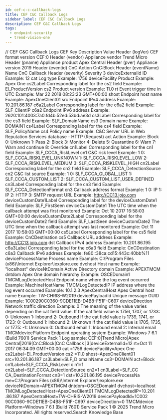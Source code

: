 ```yaml
---
id: cef-c-c-callback-logs
title: CEF C&C Callback Logs
sidebar_label: CEF C&C Callback Logs
description: CEF C&C Callback Logs
tags:
  - endpoint-security
  - trend-vision-one
---
```


/*<![CDATA[*/ $('#title').html($('meta[name=map-description]').attr('content')); /*]]>*/ CEF C&C Callback Logs CEF Key Description Value Header (logVer) CEF format version CEF:0 Header (vendor) Appliance vendor Trend Micro Header (pname) Appliance product Apex Central Header (pver) Appliance version 2019 Header (eventid) CnC:Action CnC:Block Header (eventName) Name CnC Callback Header (severity) Severity 3 deviceExternalId ID Example: 12 cat Log type Example: 1756 deviceFacility Product Example: Apex One cs2Label Corresponding label for the cs2 field Example: El_ProductVersion cs2 Product version Example: 11.0 rt Event trigger time in UTC Example: Mar 22 2018 08:23:23 GMT+00:00 shost Endpoint host name Example: ApexOneClient01 src Endpoint IPv4 address Example: 10.201.86.187 c6a2Label Corresponding label for the c6a2 field Example: SLF_ClientIP c6a2 Endpoint IPv6 address Example: 2620:101:4003:7a0:fd4b:52ed:53bd:ae3d cs3Label Corresponding label for the cs3 field Example: SLF_DomainName cs3 Domain name Example: DOMAIN1 cs4Label Corresponding label for the cs4 field Example: SLF_PolicyName cs4 Policy name Example: C&C Server URL in Web Reputation Services database - HTTP (Request) act Action Example: Block 0: Unknown 1: Pass 2: Block 3: Monitor 4: Delete 5: Quarantine 6: Warn 7: Warn and continue 8: Override cn1Label Corresponding label for the cn1 field Example: SLF_CCCA_RiskLevel cn1 C&C risk level Example: 1 0: SLF_CCCA_RISKLEVEL_UNKNOWN 1: SLF_CCCA_RISKLEVEL_LOW 2: SLF_CCCA_RISKLEVEL_MEDIUM 3: SLF_CCCA_RISKLEVEL_HIGH cn2Label Corresponding label for the cn2 field Example: SLF_CCCA_DetectionSource cn2 C&C list source Example: 1 0: SLF_CCCA_GLOBAL_LIST 1: SLF_CCCA_CUSTOM_LIST 2: SLF_CCCA_CUSTOM_LIST_USER_DEFINED cn3Label Corresponding label for the cn3 field Example: SLF_CCCA_DetectionFormat cn3 Callback address format Example: 1 0: IP 1: IP 2: HTTP 3: SMTP request URL Example: http://CC13.jojo.com deviceCustomDate1Label Corresponding label for the deviceCustomDate1 field Example: SLF_FirstSeen deviceCustomDate1 The UTC time when the callback attempt was first monitored Example: Oct 10 2017 16:58:03 GMT+00:00 deviceCustomDate2Label Corresponding label for the deviceCustomDate2 field Example: SLF_LastSeen deviceCustomDate2 The UTC time when the callback attempt was last monitored Example: Oct 11 2017 10:58:03 GMT+00:00 cs5Label Corresponding label for the cs5 field Example: CnCDestination cs5 Callback URL address Example: http://CC13.jojo.com dst Callback IPv4 address Example: 10.201.86.195 c6a3Label Corresponding label for the c6a3 field Example: CnCDestination c6a3 Callback IPv6 address Example: fe80::38ca:cd15:443c:40bb%11 deviceProcessName Process name Example: C:\\Program Files (x86)\\Internet Explorer\\iexplore.exe dvchost Host name Example: "localhost" deviceNtDomain Active Directory domain Example: APEXTMCM dntdom Apex One domain hierarchy Example: OSCEDomain1 TMCMLogDetectedHost Endpoint name where the log event occurred Example: MachineHostName TMCMLogDetectedIP IP address where the log event occurred Example: 10.1.2.3 ApexCentralHost Apex Central host name Example: TW-CHRIS-W2019 devicePayloadId Unique message GUID Example: 1C00290C0360-9CDE11EB-D4B8-F51F-C697 deviceDirection Network traffic direction Example: 0 The meaning of the value varies depending on the cat field value. If the cat field value is 1756, 1707, or 1733: 0: Unknown 1: Inbound 2: Outbound If the cat field value is 1739, 1741, or 1723: 0: Outbound 1: Inbound 2: Unknown If the cat field value is 1705, 1735, or 1775: -1: Unknown 0: Outbound email 1: Inbound email 2: Internal email TMCMdevicePlatform Endpoint operating system Example: Windows 7 6.1 (Build 7601) Service Pack 1 Log sample: CEF:0|Trend Micro|Apex Central|2019|CnC:Block|CnC Callback |3|deviceExternalId=12 rt=Oct 11 2017 06:34:09 GMT+00:00 cat =1756 deviceFacility=Apex One cs2Label=EI_ProductVersion cs2 =11.0 shost=ApexOneClient01 src=10.201.86.187 cs3Label=SLF_D omainName cs3=DOMAIN act=Block cn1Label=SLF_CCCA_RiskLevel c n1=1 cn2Label=SLF_CCCA_DetectionSource cn2=1 cn3Label=SLF_CC CA_DestinationFormat cn3=1 dst=10.201.86.195 deviceProcessNa me=C:\\Program Files (x86)\\Internet Explorer\\iexplore.exe deviceNtDomain=APEXTMCM dntdom=OSCEDomain1 dvchost=localhost TMCMLogDetectedHost=ApexOneClient01 TMCMLogDetectedIP=10.201 .86.187 ApexCentralHost=TW-CHRIS-W2019 devicePayloadId=1C002 90C0360-9CDE11EB-D4B8-F51F-C697 deviceDirection=0 TMCMdevice Platform=Windows 7 6.1 (Build 7601) Service Pack 1 © 2025 Trend Micro Incorporated. All rights reserved.Search Knowledge Base